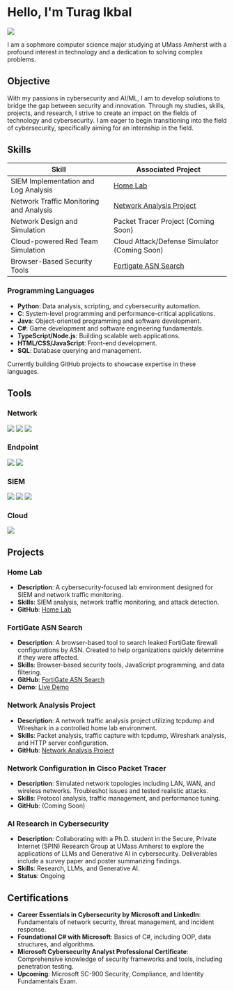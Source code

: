 # Hello, I'm Turag Ikbal
<a href="https://www.linkedin.com/in/turag-ikbal-aa2ba116b/"><img src="https://img.shields.io/badge/-LinkedIn-0072b1?&style=for-the-badge&logo=linkedin&logoColor=white" /></a>

I am a sophmore computer science major studying at UMass Amherst with a profound interest in technology and a dedication to solving complex problems.


## Objective

With my passions in cybersecurity and AI/ML, I am to develop solutions to bridge the gap between security and innovation. Through my studies, skills, projects, and research, I strive to create an impact on the fields of technology and cybersecurity. I am eager to begin transitioning into the field of cybersecurity, specifically aiming for an internship in the field.


## Skills

| Skill                                         | Associated Project                                                                          |
|-----------------------------------------------|--------------------------------------------------------------------------------------------|
| SIEM Implementation and Log Analysis          | [Home Lab](https://github.com/TuragIk/Home-Lab)                              |
| Network Traffic Monitoring and Analysis       | [Network Analysis Project](https://github.com/TuragIk/network-analysis-project)                              |
| Network Design and Simulation                 | Packet Tracer Project (Coming Soon)                                                       |
| Cloud-powered Red Team Simulation             | Cloud Attack/Defense Simulator (Coming Soon)                                              |
| Browser-Based Security Tools                  | [Fortigate ASN Search](https://github.com/TuragIk/fortigate-asn-search)                  |

### Programming Languages
- **Python**: Data analysis, scripting, and cybersecurity automation.
- **C**: System-level programming and performance-critical applications.
- **Java**: Object-oriented programming and software development.
- **C#**: Game development and software engineering fundamentals.
- **TypeScript/Node.js**: Building scalable web applications.
- **HTML/CSS/JavaScript**: Front-end development.
- **SQL**: Database querying and management.

Currently building GitHub projects to showcase expertise in these languages.


## Tools

### Network  
<div> 
<a href="https://www.wireshark.org/" target="_blank"><img src="https://img.shields.io/badge/-Wireshark-1679A7?&style=for-the-badge&logo=Wireshark&logoColor=white" /></a> 
<a href="https://suricata.io/" target="_blank"><img src="https://img.shields.io/badge/-Suricata-EF3B2D?&style=for-the-badge&logo=Suricata&logoColor=white" /></a> 
<a href="https://zeek.org/" target="_blank"><img src="https://img.shields.io/badge/-Zeek-777BB4?&style=for-the-badge&logo=Zeek&logoColor=white" /></a> 
</div>

### Endpoint  
<div> 
<a href="https://www.microsoft.com/en-us/security/business/threat-protection/microsoft-defender-endpoint" target="_blank"><img src="https://img.shields.io/badge/-Microsoft_Defender_for_Endpoint-00A4EF?&style=for-the-badge&logo=Microsoft&logoColor=white" /></a> 
<a href="https://www.velocidex.com/velociraptor/" target="_blank"><img src="https://img.shields.io/badge/-Velociraptor-4B275F?&style=for-the-badge&logo=Velociraptor&logoColor=white" /></a> 
</div>

### SIEM  
<div> 
<a href="https://azure.microsoft.com/en-us/products/microsoft-sentinel/" target="_blank"><img src="https://img.shields.io/badge/-Microsoft_Sentinel-0078D4?&style=for-the-badge&logo=Microsoft&logoColor=white" /></a> 
<a href="https://www.splunk.com/" target="_blank"><img src="https://img.shields.io/badge/-Splunk-000000?&style=for-the-badge&logo=Splunk&logoColor=white" /></a> 
<a href="https://www.elastic.co/" target="_blank"><img src="https://img.shields.io/badge/-Elastic-005571?&style=for-the-badge&logo=Elastic&logoColor=white" /></a> 
</div>

### Cloud  
<div> 
<a href="https://azure.microsoft.com/" target="_blank"><img src="https://img.shields.io/badge/-Microsoft_Azure-0078D4?&style=for-the-badge&logo=Microsoft%20Azure&logoColor=white" /></a> 
</div>


## Projects

### Home Lab  
- **Description**: A cybersecurity-focused lab environment designed for SIEM and network traffic monitoring.  
- **Skills**: SIEM analysis, network traffic monitoring, and attack detection.  
- **GitHub**: [Home Lab](https://github.com/TuragIk/Home-Lab/)

### FortiGate ASN Search  
- **Description**: A browser-based tool to search leaked FortiGate firewall configurations by ASN. Created to help organizations quickly determine if they were affected.  
- **Skills**: Browser-based security tools, JavaScript programming, and data filtering.  
- **GitHub**: [FortiGate ASN Search](https://github.com/TuragIk/fortigate-asn-search)  
- **Demo**: [Live Demo](https://turagik.github.io/fortigate-asn-search/)

### Network Analysis Project
-  **Description**: A network traffic analysis project utilizing tcpdump and Wireshark in a controlled home lab environment.
-  **Skills**: Packet analysis, traffic capture with tcpdump, Wireshark analysis, and HTTP server configuration.
-  **GitHub**: [Network Analysis Project](https://github.com/TuragIk/network-analysis-project/)

### Network Configuration in Cisco Packet Tracer  
- **Description**: Simulated network topologies including LAN, WAN, and wireless networks. Troubleshot issues and tested realistic attacks.  
- **Skills**: Protocol analysis, traffic management, and performance tuning.  
- **GitHub**: (Coming Soon)

### AI Research in Cybersecurity  
- **Description**: Collaborating with a Ph.D. student in the Secure, Private Internet (SPIN) Research Group at UMass Amherst to explore the applications of LLMs and Generative AI in cybersecurity. Deliverables include a survey paper and poster summarizing findings.  
- **Skills**: Research, LLMs, and Generative AI.  
- **Status**: Ongoing

  
## Certifications

- **Career Essentials in Cybersecurity by Microsoft and LinkedIn**: Fundamentals of network security, threat management, and incident response.
- **Foundational C# with Microsoft**: Basics of C#, including OOP, data structures, and algorithms.
- **Microsoft Cybersecurity Analyst Professional Certificate**: Comprehensive knowledge of security frameworks and tools, including penetration testing.
- **Upcoming**: Microsoft SC-900 Security, Compliance, and Identity Fundamentals Exam.
